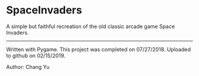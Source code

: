 # SpaceInvaders
A simple but faithful recreation of the old classic arcade game Space Invaders. 
________
Written with Pygame.
This project was completed on 07/27/2018.
Uploaded to github on 02/15/2019.

Author: Chang Yu
